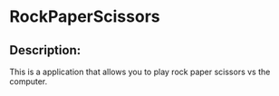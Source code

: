 # RockPaperScissors

## Description:
This is a application that allows you to play rock paper scissors vs the computer.
